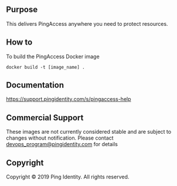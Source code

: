 ## Purpose
This delivers PingAccess anywhere you need to protect resources.

## How to
To build the PingAccess Docker image
```
docker build -t [image_name] .
```

## Documentation
https://support.pingidentity.com/s/pingaccess-help

## Commercial Support
These images are not currently considered stable and are subject to changes without notification.
Please contact devops_program@pingidentity.com for details

## Copyright
Copyright © 2019 Ping Identity. All rights reserved.